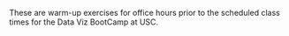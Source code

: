 These are warm-up exercises for office hours prior to the scheduled class times for the Data Viz BootCamp at USC.
